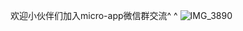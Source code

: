 
欢迎小伙伴们加入micro-app微信群交流^ ^
![IMG_3890](https://github.com/user-attachments/assets/7c4dc938-c69e-40ce-8fb8-9fb23c0f7013)



























